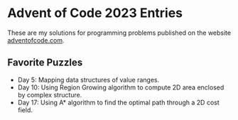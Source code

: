 # Advent of Code 2023 Entries
These are my solutions for programming problems published on the website [adventofcode.com](https://adventofcode.com/2023/).

## Favorite Puzzles
- Day 5:  Mapping data structures of value ranges.
- Day 10: Using Region Growing algorithm to compute 2D area enclosed by complex structure.
- Day 17: Using A* algorithm to find the optimal path through a 2D cost field.
